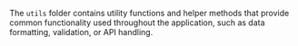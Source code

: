 The `utils` folder contains utility functions and helper methods that provide common functionality used throughout the application, such as data formatting, validation, or API handling.

